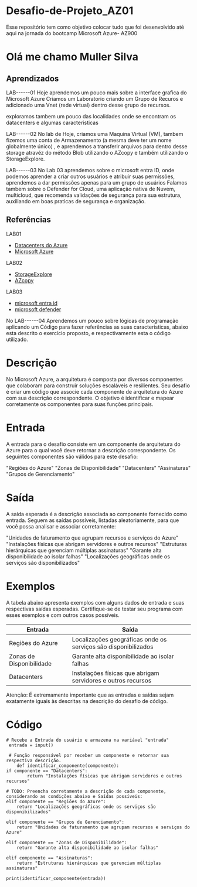 # Desafio-de-Projeto_AZ01
Esse repositório tem como objetivo colocar tudo que foi desenvolvido até aqui  na jornada do bootcamp Microsoft Azure- AZ900

# Olá me chamo Muller Silva

## Aprendizados
LAB------01
Hoje aprendemos um pouco mais sobre a interface grafica do Microsoft Azure 
Criamos um Laboratorio criando um Grupo de Recuros e adicionado uma Vnet (rede virtual) dentro desse grupo de recursos. 

exploramos tambem um pouco das localidades onde se encontram os datacenters e algumas caracteristicas 


LAB------02 
No lab de Hoje, criamos uma Maquina Virtual (VM), tambem fizemos uma conta de Armazenamento (a mesma deve ter um nome globalmente único) , e aprendemos a transferir arquivos para dentro desse storage atravéz do método Blob utilizando o AZcopy  e também utilizando o StorageExplore.

LAB------03
No Lab 03 aprendemos sobre o microsoft entra ID, onde podemos aprender a criar outros usuários e atribuir suas permissões, aprendemos a dar permissões apenas para um grupo de usuários
Falamos tambem sobre o Defender for Cloud, uma aplicação nativa de Nuvem, multicloud, que recomenda validações de segurança para sua estrutura, auxiliando em boas praticas de segurança e organização. 

## Referências
LAB01 
 - [Datacenters do Azure](https://datacenters.microsoft.com/globe/explore)
 - [Microsoft Azure](https://portal.azure.com/#home)
   
LAB02 
 - [StorageExplore](https://azure.microsoft.com/pt-br/products/storage/storage-explorer)
 - [AZcopy](https://learn.microsoft.com/en-us/azure/storage/common/storage-use-azcopy-v10?tabs=dnf)

LAB03
 - [microsoft entra id](https://www.microsoft.com/pt-br/security/business/identity-access/microsoft-entra-id)
 - [microsoft defender](https://learn.microsoft.com/pt-br/azure/defender-for-cloud/defender-for-cloud-introduction)


No LAB------04 
Aprendemos um pouco sobre lógicas de programação aplicando um Código para fazer referências as suas caracteristicas, abaixo esta descrito o exercício proposto, e respectivamente esta o código utilizado.


# Descrição
No Microsoft Azure, a arquitetura é composta por diversos componentes que colaboram para construir soluções escaláveis e resilientes. Seu desafio é criar um código que associe cada componente de arquitetura do Azure com sua descrição correspondente. O objetivo é identificar e mapear corretamente os componentes para suas funções principais.

# Entrada
A entrada para o desafio consiste em um componente de arquitetura do Azure para o qual você deve retornar a descrição correspondente. Os seguintes componentes são válidos para este desafio:

"Regiões do Azure"
"Zonas de Disponibilidade"
"Datacenters"
"Assinaturas"
"Grupos de Gerenciamento"

# Saída
A saída esperada é a descrição associada ao componente fornecido como entrada. Seguem as saídas possíveis, listadas aleatoriamente, para que você possa analisar e associar corretamente:

"Unidades de faturamento que agrupam recursos e serviços do Azure"
"Instalações físicas que abrigam servidores e outros recursos"
"Estruturas hierárquicas que gerenciam múltiplas assinaturas"
"Garante alta disponibilidade ao isolar falhas"
"Localizações geográficas onde os serviços são disponibilizados"

# Exemplos

A tabela abaixo apresenta exemplos com alguns dados de entrada e suas respectivas saídas esperadas. Certifique-se de testar seu programa com esses exemplos e com outros casos possíveis.

| Entrada |	Saída |
| --- | --- |
| Regiões do Azure |	Localizações geográficas onde os serviços são disponibilizados |
| Zonas de Disponibilidade |	Garante alta disponibilidade ao isolar falhas |
| Datacenters |	Instalações físicas que abrigam servidores e outros recursos |

Atenção: É extremamente importante que as entradas e saídas sejam exatamente iguais às descritas na descrição do desafio de código.

# Código 

    # Recebe a Entrada do usuário e armazena na variável "entrada"
     entrada = input()

     # Função responsável por receber um componente e retornar sua respectiva descrição.
        def identificar_componente(componente):
	if componente == "Datacenters":
			return "Instalações físicas que abrigam servidores e outros recursos"
			
	# TODO: Preencha corretamente a descrição de cada componente, considerando as condições abaixo e Saídas possíveis:		
	elif componente == "Regiões do Azure":
	    return "Localizações geográficas onde os serviços são disponibilizados"
	    
	elif componente == "Grupos de Gerenciamento":
	    return "Unidades de faturamento que agrupam recursos e serviços do Azure"
	    	    	
	elif componente == "Zonas de Disponibilidade":
	    return "Garante alta disponibilidade ao isolar falhas"
	    
	elif componente == "Assinaturas":
	    return "Estruturas hierárquicas que gerenciam múltiplas assinaturas"	    

    print(identificar_componente(entrada))

